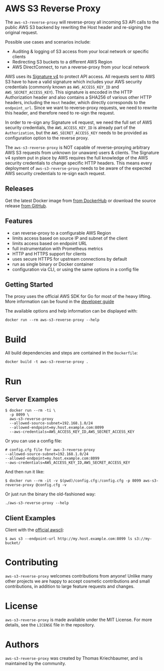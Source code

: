 # AWS S3 Reverse Proxy

The `aws-s3-reverse-proxy` will reverse-proxy all incoming S3 API calls to the public
AWS S3 backend by rewriting the Host header and re-signing the original request.

Possible use cases and scenarios include:
  * Auditing & logging of S3 access from your local network or specific clients
  * Redirecting S3 buckets to a different AWS Region
  * AWS DirectConnect, to run a reverse-proxy from your local network

AWS uses its [Signature
v4]((https://docs.aws.amazon.com/general/latest/gr/signature-version-4.html)) to
protect API access. All requests sent to AWS S3 have to have a valid signature
which includes your AWS security credentials (commonly known as
`AWS_ACCESS_KEY_ID` and `AWS_SECRET_ACCESS_KEY`). This signature is encoded in
the HTTP Authorization header and also contains a SHA256 of various other HTTP
headers, including the `Host` header, which directly corresponds to the
`endpoint_url`. Since we want to reverse-proxy requests, we need to rewrite this
header, and therefore need to re-sign the request.

In order to re-sign any Signature v4 request, we need the full set of AWS
security credentials, the `AWS_ACCESS_KEY_ID` is already part of the
`Authorization`, but the `AWS_SECRET_ACCESS_KEY` needs to be provided as
configuration option to the reverse proxy.

The `aws-s3-reverse-proxy` is NOT capable of reverse-proxying arbitrary AWS S3
requests from unknown (or unaware) users & clients. The Signature v4 system put
in place by AWS requires the full knowledge of the AWS security credentials to
change specific HTTP headers. This means every deployment of
`aws-s3-reverse-proxy` needs to be aware of the expected AWS security
credentials to re-sign each request.

## Releases

Get the latest Docker image from [from
DockerHub](https://hub.docker.com/r/thomaskriechbaumer/aws-s3-reverse-proxy/tags)
or download the source release [from
GitHub](https://github.com/Kriechi/aws-s3-reverse-proxy/releases).

## Features

  * can reverse-proxy to a configurable AWS Region
  * limits access based on source IP and subnet of the client
  * limits access based on endpoint URL
  * full instrumentation with Prometheus metrics
  * HTTP and HTTPS support for clients
  * uses secure HTTPS for upstream connections by default
  * run as single binary or Docker container
  * configuration via CLI, or using the same options in a config file

## Getting Started

The proxy uses the official AWS SDK for Go for most of the heavy lifting. More
information can be found in the [developer
guide](https://docs.aws.amazon.com/sdk-for-go/v1/developer-guide/configuring-sdk.html)

The available options and help information can be displayed with:
```
docker run --rm aws-s3-reverse-proxy --help
```

# Build
All build dependencies and steps are contained in the `Dockerfile`:
```
docker build -t aws-s3-reverse-proxy .
```

# Run

## Server Examples
```
$ docker run --rm -ti \
  -p 8099 \
  aws-s3-reverse-proxy
  --allowed-source-subnet=192.168.1.0/24
  --allowed-endpoint=my.host.example.com:8099
  --aws-credentials=AWS_ACCESS_KEY_ID,AWS_SECRET_ACCESS_KEY
```

Or you can use a config file:
```
# config.cfg file for aws-3-reverse-proxy
--allowed-source-subnet=192.168.1.0/24
--allowed-endpoint=my.host.example.com:8099
--aws-credentials=AWS_ACCESS_KEY_ID,AWS_SECRET_ACCESS_KEY
```
And then run it like:
```
$ docker run --rm -it -v $(pwd)/config.cfg:/config.cfg -p 8099 aws-s3-reverse-proxy @config.cfg -v
```

Or just run the binary the old-fashioned way:
```
./aws-s3-reverse-proxy --help
```

## Client Examples

Client with the [official awscli](https://aws.amazon.com/cli/):
```
$ aws s3 --endpoint-url http://my.host.example.com:8099 ls s3://my-bucket/
```

# Contributing

`aws-s3-reverse-proxy` welcomes contributions from anyone! Unlike many other
projects we are happy to accept cosmetic contributions and small contributions,
in addition to large feature requests and changes.

# License

`aws-s3-reverse-proxy` is made available under the MIT License. For more
details, see the `LICENSE` file in the repository.

# Authors

``aws-s3-reverse-proxy`` was created by Thomas Kriechbaumer, and is maintained
by the community.